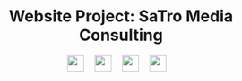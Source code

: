 <h1 align="center">Website Project: SaTro Media Consulting</h1>

<p align="center">
  <a href="https://vuejs.org/" style="margin-right: 15px;"><img src="https://www.previon.ch/sites/default/files/styles/free_crop_responsive_breakpoint_1200px_1x/public/2020-01/vue-js-logo.png?itok=AJkHQbSa" height="30"></a>
  <a href="https://gridsome.org/" style="margin-right: 15px;"><img src="https://gridsome.org/logos/logo-normal.svg" height="30"></a>
  <a href="https://www.netlifycms.org/" style="margin-right: 15px;"><img src="https://upload.wikimedia.org/wikipedia/commons/thumb/d/d4/Netlify_CMS_logo.svg/800px-Netlify_CMS_logo.svg.png" height="30"></a>
  <a href="https://www.netlify.com/" style="margin-right: 15px;"><img src="https://upload.wikimedia.org/wikipedia/commons/thumb/b/b8/Netlify_logo.svg/1200px-Netlify_logo.svg.png" height="30"></a>
</p>
